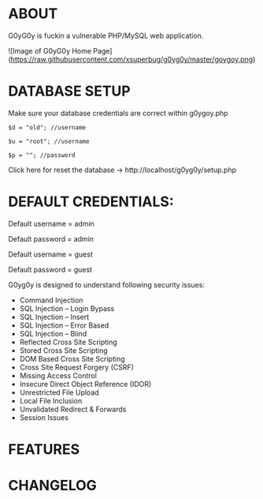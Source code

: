 ABOUT
=========================================

G0yG0y is fuckin a vulnerable PHP/MySQL web application.

![Image of G0yG0y Home Page]
(https://raw.githubusercontent.com/xsuperbug/g0yg0y/master/goygoy.png) 

DATABASE SETUP
=========================================

Make sure your database credentials are correct within g0ygoy.php

<code>$d = "old"; //username </code>

<code>$u = "root"; //username </code>

<code>$p = ""; //password</code>


Click here for reset the database -> http://localhost/g0yg0y/setup.php

DEFAULT CREDENTIALS:
=========================================

Default username = admin

Default password = admin

Default username = guest

Default password = guest


G0yg0y is designed to understand following security issues:

+ Command Injection
+ SQL Injection – Login Bypass
+ SQL Injection – Insert 
+ SQL Injection – Error Based
+ SQL Injection – Blind
+ Reflected Cross Site Scripting
+ Stored Cross Site Scripting
+ DOM Based Cross Site Scripting
+ Cross Site Request Forgery (CSRF)
+ Missing Access Control
+ Insecure Direct Object Reference (IDOR)
+ Unrestricted File Upload
+ Local File Inclusion
+ Unvalidated Redirect & Forwards
+ Session Issues


FEATURES
=========================================

CHANGELOG
=========================================




